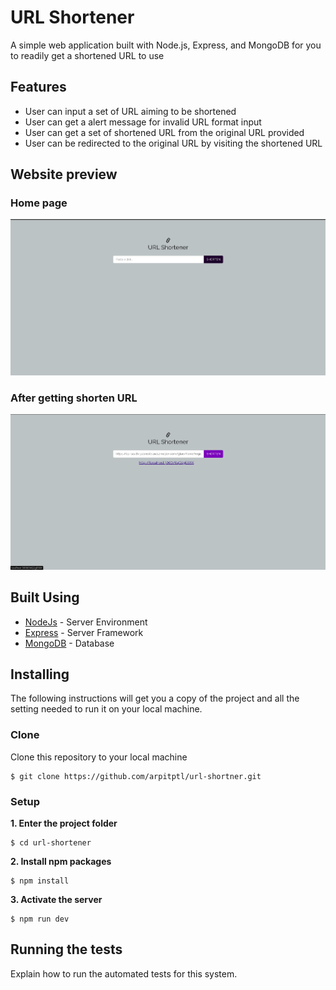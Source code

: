 
# URL Shortener

A simple web application built with Node.js, Express, and MongoDB for you to readily get a shortened URL to use

## Features

- User can input a set of URL aiming to be shortened
- User can get a alert message for invalid URL format input
- User can get a set of shortened URL from the original URL provided
- User can be redirected to the original URL by visiting the shortened URL

## Website preview

### Home page
<img src="screenshots/home.png" width="900">

### After getting shorten URL
<img src="screenshots/shorten-url.png" width="900">

## Built Using

- [NodeJs](https://nodejs.org/en/) - Server Environment
- [Express](https://expressjs.com/) - Server Framework
- [MongoDB](https://www.mongodb.com/) - Database


## Installing

The following instructions will get you a copy of the project and all the setting needed to run it on your local machine.

### Clone

Clone this repository to your local machine


```
$ git clone https://github.com/arpitptl/url-shortner.git
```


### Setup

**1. Enter the project folder**

```
$ cd url-shortener
```

**2. Install npm packages**

```
$ npm install
```

**3. Activate the server**

```
$ npm run dev
```

## Running the tests <a name = "tests"></a>

Explain how to run the automated tests for this system.
